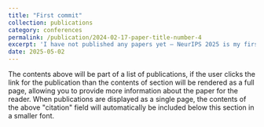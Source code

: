 ```yaml
---
title: "First commit"
collection: publications
category: conferences
permalink: /publication/2024-02-17-paper-title-number-4
excerpt: 'I have not published any papers yet — NeurIPS 2025 is my first submission attempt.'
date: 2025-05-02
---
```


The contents above will be part of a list of publications, if the user clicks the link for the publication than the contents of section will be rendered as a full page, allowing you to provide more information about the paper for the reader. When publications are displayed as a single page, the contents of the above "citation" field will automatically be included below this section in a smaller font.
